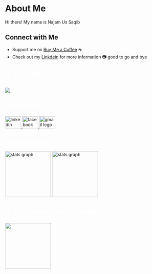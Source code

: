 # About Me

Hi there! My name is Najam Us Saqib

## Connect with Me
- Support me on [Buy Me a Coffee](https://www.buymeacoffee.com/mnajam1n) :coffee:
- Check out my [Linkdein](https://www.linkedin.com/in/najam-us-saqib-0b3b1212a) for more information :camera:
good to go and bye


<h2 align="left" style="color:white;" >💻 Tech Stack</h2>

###

<div align="left">
  <a href="#">
    <img src="https://skillicons.dev/icons?i=swift,kotlin,java,dart,flutter,firebase,xd,figma,vscode,androidstudio,git,github,gitlab&theme=dark" />
  </a>
 
</div>

<h2 align="left" style="color:white;" >🌐 My socials</h2>

###

<div align="left">
  <a href="https://www.linkedin.com/in/najam-us-saqib-0b3b1212a" target="_blank">
    <img src="https://raw.githubusercontent.com/maurodesouza/profile-readme-generator/master/src/assets/icons/social/linkedin/default.svg" width="52" height="40" alt="linkedin logo"  />
  </a>
  <a href="https://www.facebook.com/itsNajamSaqib" target="_blank">
    <img src="https://raw.githubusercontent.com/maurodesouza/profile-readme-generator/master/src/assets/icons/social/facebook/default.svg" width="52" height="40" alt="facebook logo"  />
  </a>
  <a href="https://m.najam1@gmail.com" target="_blank">
    <img src="https://raw.githubusercontent.com/maurodesouza/profile-readme-generator/master/src/assets/icons/social/gmail/default.svg" width="52" height="40" alt="gmail logo"  />
  </a>
  
</div>

<h2 align="left" style="color:white;" >🔥 GitHub Stats</h2>

<div align="left">
 
  <img src="https://github-readme-stats.vercel.app/api?username=najamsaqib-devcreew&theme=tokyonight&hide_border=false&include_all_commits=true&count_private=true" height="150" alt="stats graph"  />
 
   <img src="https://github-readme-streak-stats.herokuapp.com/?user=najamsaqib-devcreew&theme=tokyonight&hide_border=false" height="150" alt="stats graph"  />
 
 
</div>

###

<h2 align="left" style="color:white;" >💰 You can help me by Donating</h2>
<a href="https://www.buymeacoffee.com/mnajam1n"><img src="https://cdn.buymeacoffee.com/buttons/v2/default-yellow.png" width="150" /></a>
